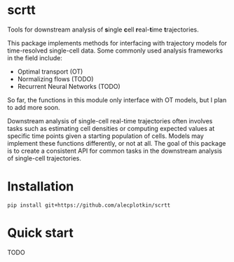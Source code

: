 # scrtt
Tools for downstream analysis of **s**ingle **c**ell **r**eal-**t**ime **t**rajectories.

This package implements methods for interfacing with trajectory models for time-resolved single-cell data. Some commonly used analysis frameworks in the field include:

* Optimal transport (OT)
* Normalizing flows (TODO)
* Recurrent Neural Networks (TODO)

So far, the functions in this module only interface with OT models, but I plan to add more soon.

Downstream analysis of single-cell real-time trajectories often involves tasks such as estimating cell densities or computing expected values at specific time points given a starting population of cells. Models may implement these functions differently, or not at all. The goal of this package is to create a consistent API for common tasks in the downstream analysis of single-cell trajectories.

# Installation

```
pip install git+https://github.com/alecplotkin/scrtt
```

# Quick start
TODO
